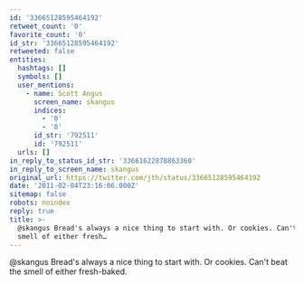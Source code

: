 ```yaml
---
id: '33665128595464192'
retweet_count: '0'
favorite_count: '0'
id_str: '33665128595464192'
retweeted: false
entities:
  hashtags: []
  symbols: []
  user_mentions:
    - name: Scott Angus
      screen_name: skangus
      indices:
        - '0'
        - '8'
      id_str: '792511'
      id: '792511'
  urls: []
in_reply_to_status_id_str: '33661622878863360'
in_reply_to_screen_name: skangus
original_url: https://twitter.com/jth/status/33665128595464192
date: '2011-02-04T23:16:06.000Z'
sitemap: false
robots: noindex
reply: true
title: >-
  @skangus Bread's always a nice thing to start with. Or cookies. Can't beat the
  smell of either fresh…
---
```


@skangus Bread's always a nice thing to start with. Or cookies. Can't beat the smell of either fresh-baked.